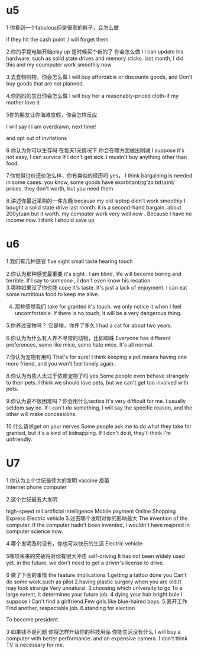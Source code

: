 # u5
1 你看到一个fabulous但是很贵的裤子，会怎么做

if they hit the cash point ,I will forget them

2.你的手提电脑开始play up 是时候买个新的了 你会怎么做
I I can update his hardware, such as solid state drives and memory sticks. last month, I did this and my coumputer work smoothly now

3.去食物购物，你会怎么做
I will buy affordable  or  discounte goods, and Don't buy goods that are not planned.

4.你妈妈的生日你会怎么做
I will buy her a reasonably-priced cloth-if my mother love it

5你的朋友让你海滩度假，你会怎样反应

I will say I I am overdrawn, next time!

and opt out of invitations

6 你认为你可以生存吗 在每天1元情况下 你会在哪方面做出削减
I suppose it's not easy, I can survice If I don't get sick. I mustn't buy anything other than food.

7.你觉得讨价还价怎么样，你有类似的经历吗
yes， I think bargaining is needed in some cases.
you know, some goods have exorbitant/ɪg'zɔːbɪt(ə)nt/ prices. they don't worth, but you need them

8.讲述你最近采购的一件东西
because my old laptop didn't work smoothly
I bought a solid state drive last month. 
it is a second-hand bargain. about 200ytuan but it worth. my computer work very well now .
 Because I have no income now. I think I should save up

 # u6
 1.我们有几种感官
 five sight small taste hearing touch

 2.你认为那种感觉最重要
 it's sight . I am blind, life will become boring and terrible. If I say to someone , I don't even know his recation.  
 3.哪种如果没了你也能 cope 
 It's taste. It's just a lack of enjoyment. 
 I can eat some nutritious food to keep me alive.

 4. 那种感觉我们 take for granted
    it's touch. we only notice it when I feel uncomfortable. If there is no touch, it will be a very dangerous thing.

5.你养过宠物吗？ 它是啥，你养了多久
I had a cat for about two years.

6.你认为为什么有人养不寻常的动物，比如蜘蛛
Everyone has different preferences, some like mice, some hate mice. 
It's all normal.

7.你认为宠物有用吗
That's for sure! 
I think keeping a pet means having one more friend, and you won't feel lonely again.

8.你认为有些人太过于依赖宠物了吗
yes,Some people even behave strangely to their pets. I think we should love pets, but we can't get too involved with pets.

9.你认为说不很困难吗？你会用什么tactics
It's very difficult for me. I usually seldom say no.
If I can't do something, I will say the specific reason, and the other  will make concessions.

10.什么请求get on your nerves
Some people ask me to do what they take for granted, but it's a kind of kidnapping. 
If I don't do it, they'll think I'm unfriendly.


# U7
1.你认为上个世纪最伟大的发明
vaccine  疫苗  
Internet
phone
computer

2.这个世纪最五大发明

high-speed rail
artificial intelligence
Mobile payment
 Online Shopping
 Express
Electric vehicle
 3.过去哪个发明对你的影响最大
 The invention of the computer. If the computer hadn't been invented, I wouldn't have majored in computer science now.

 4.哪个发明及时没有，你也可以快乐的生活
Electric vehicle

5哪项未来的突破将对你有很大冲击
self-driving
It has not been widely used yet.
in the future, we don't need to get a driver's license to drive.

6 做了下面的事情 the feature implications
  1.getting a tattoo done 
  you Can't do some work.such as pilot
2.having plastic surgery
 when you are old.It may look strange Very unnatural.
 3.choosing which university to go
 To a large extent, it determines your future job.
 4 dying your hair bright bule
 I suppose I Can't find a girlfriend.Few girls like blue-haired boys.
 5.离开工作
 Find another, respectable job.
 6.standing for election

To become president.

3 如果钱不是问题 你将怎样升级你的科技用品
你能生活没有什么
I will buy a computer with better performance. and an expensive camera. 
I don't think TV is necessary for me.

